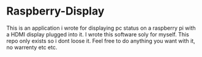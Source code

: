 # Raspberry-Display
This is an application i wrote for displaying pc status on a raspberry pi with a HDMI display plugged into it.
I wrote this software soly for myself. This repo only exists so i dont loose it.
Feel free to do anything you want with it, no warrenty etc etc.